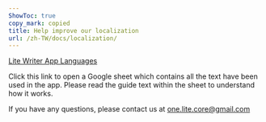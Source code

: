 ```yaml
---
ShowToc: true
copy_mark: copied
title: Help improve our localization
url: /zh-TW/docs/localization/
---
```


[Lite Writer App Languages](https://docs.google.com/spreadsheets/d/1zKR2g9ouGUxMY-k6v2U0_w8dzVAZb2hWTF42-fi2ZP8/edit#gid=2145029998)

Click this link to open a Google sheet which contains all the text have been used in the app. Please read the guide text within the sheet to understand how it works.

If you have any questions, please contact us at one.lite.core@gmail.com
